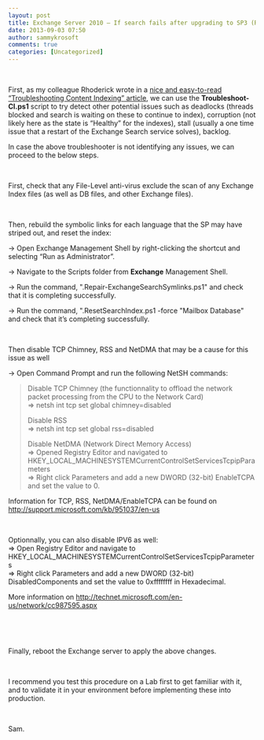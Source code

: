 ```yaml
---
layout: post
title: Exchange Server 2010 – If search fails after upgrading to SP3 (RU2 as well in this case)
date: 2013-09-03 07:50
author: sammykrosoft
comments: true
categories: [Uncategorized]
---
```

<p>&nbsp;<p>First, as my colleague Rhoderick wrote in a <a href="http://blogs.technet.com/b/mspfe/archive/2012/04/27/how-to-troubleshoot-issues-with-exchange-2010-search.aspx">nice and easy-to-read &ldquo;Troubleshooting Content Indexing&rdquo; article</a>, we can use the <b>Troubleshoot-CI.ps1</b> script to try detect other potential issues such as deadlocks (threads blocked and search is waiting on these to continue to index), corruption (not likely here as the state is &ldquo;Healthy&rdquo; for the indexes), stall (usually a one time issue that a restart of the Exchange Search service solves), backlog.</p><p>In case the above troubleshooter is not identifying any issues, we can proceed to the below steps.</p><p>&nbsp;</p><p>First, check that any File-Level anti-virus exclude the scan of any Exchange Index files (as well as DB files, and other Exchange files).</p><p>&nbsp;</p><p>Then, rebuild the symbolic links for each language that the SP may have striped out, and reset the index:</p><p>-&gt; Open Exchange Management Shell by right-clicking the shortcut and selecting &ldquo;Run as Administrator&rdquo;.</p><p>-&gt; Navigate to the Scripts folder from <b>Exchange</b> Management Shell.</p><p>-&gt; Run the command, ".Repair-ExchangeSearchSymlinks.ps1" and check that it is completing successfully.</p><p>-&gt; Run the command, ".ResetSearchIndex.ps1 -force "Mailbox Database" and check that it&rsquo;s completing successfully.</p><p>&nbsp;</p><p>Then disable TCP Chimney, RSS and NetDMA that may be a cause for this issue as well</p><p>-&gt; Open Command Prompt and run the following NetSH commands:</p><blockquote>   <p>Disable TCP Chimney (the functionnality to offload the network packet processing from the CPU to the Network Card)     <br> =&gt; netsh int tcp set global chimney=disabled </p>    <p>Disable RSS     <br> =&gt; netsh int tcp set global rss=disabled </p>    <p>Disable NetDMA (Network Direct Memory Access)     <br> =&gt; Opened Registry Editor and navigated to HKEY_LOCAL_MACHINESYSTEMCurrentControlSetServicesTcpipParameters      <br> =&gt; Right click Parameters and add a new DWORD (32-bit) EnableTCPA and set the value to 0. </p> </blockquote><p>Information for TCP, RSS, NetDMA/EnableTCPA can be found on <a title="http://support.microsoft.com/kb/951037/en-us" href="http://support.microsoft.com/kb/951037/en-us">http://support.microsoft.com/kb/951037/en-us</a></p><p>&nbsp;</p><p>Optionnally, you can also disable IPV6 as well:   <br> =&gt; Open Registry Editor and navigate to HKEY_LOCAL_MACHINESYSTEMCurrentControlSetServicesTcpipParameters    <br> =&gt; Right click Parameters and add a new DWORD (32-bit) DisabledComponents and set the value to 0xffffffff in Hexadecimal.</p><p>More information on <a title="http://technet.microsoft.com/en-us/network/cc987595.aspx" href="http://technet.microsoft.com/en-us/network/cc987595.aspx">http://technet.microsoft.com/en-us/network/cc987595.aspx</a></p><p>&nbsp;</p><p>&nbsp;</p><p>Finally, reboot the Exchange server to apply the above changes.</p><p>&nbsp;</p><p>I recommend you test this procedure on a Lab first to get familiar with it, and to validate it in your environment before implementing these into production.</p><p>&nbsp;</p><p>Sam.</p></p>

